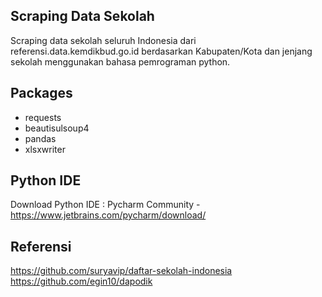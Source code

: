 ## Scraping Data Sekolah
Scraping data sekolah seluruh Indonesia dari referensi.data.kemdikbud.go.id berdasarkan Kabupaten/Kota dan jenjang sekolah menggunakan bahasa pemrograman python.

## Packages
- requests <br>
- beautisulsoup4 <br>
- pandas <br>
- xlsxwriter

## Python IDE
Download Python IDE : Pycharm Community - https://www.jetbrains.com/pycharm/download/

## Referensi
https://github.com/suryavip/daftar-sekolah-indonesia <br>
https://github.com/egin10/dapodik
